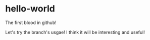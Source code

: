 # hello-world
The first blood in github!

Let's try the branch's usgae! I think it will be interesting and useful!
